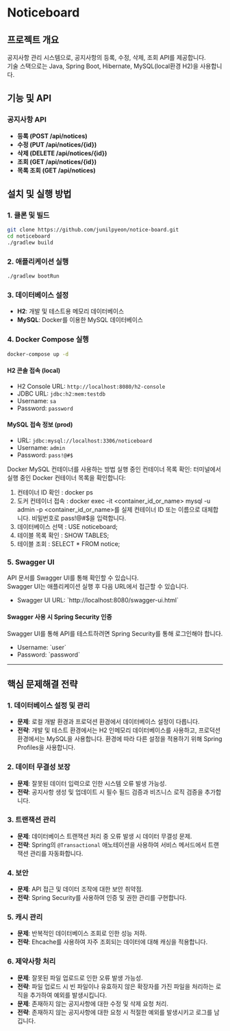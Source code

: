 
# Noticeboard

## 프로젝트 개요
공지사항 관리 시스템으로, 공지사항의 등록, 수정, 삭제, 조회 API를 제공합니다.  
기술 스택으로는 Java, Spring Boot, Hibernate, MySQL(local환경 H2)을 사용합니다.

## 기능 및 API
### 공지사항 API
- **등록 (POST /api/notices)**
- **수정 (PUT /api/notices/{id})**
- **삭제 (DELETE /api/notices/{id})**
- **조회 (GET /api/notices/{id})**
- **목록 조회 (GET /api/notices)**

## 설치 및 실행 방법

### 1. 클론 및 빌드
```bash
git clone https://github.com/junilpyeon/notice-board.git
cd noticeboard
./gradlew build
```

### 2. 애플리케이션 실행
```bash
./gradlew bootRun
```

### 3. 데이터베이스 설정
- **H2**: 개발 및 테스트용 메모리 데이터베이스
- **MySQL**: Docker를 이용한 MySQL 데이터베이스

### 4. Docker Compose 실행
```bash
docker-compose up -d
```

#### H2 콘솔 접속 (local)
- H2 Console URL: `http://localhost:8080/h2-console`
- JDBC URL: `jdbc:h2:mem:testdb`
- Username: `sa`
- Password: `password`

#### MySQL 접속 정보 (prod)
- URL: `jdbc:mysql://localhost:3306/noticeboard`
- Username: `admin`
- Password: `pass!@#$`

Docker MySQL 컨테이너를 사용하는 방법
실행 중인 컨테이너 목록 확인:
터미널에서 실행 중인 Docker 컨테이너 목록을 확인합니다:

1. 컨테이너 ID 확인 : docker ps
2. 도커 컨테이너 접속 : docker exec -it <container_id_or_name> mysql -u admin -p
<container_id_or_name>를 실제 컨테이너 ID 또는 이름으로 대체합니다. 비밀번호로 pass!@#$을 입력합니다.
3. 데이터베이스 선택 : USE noticeboard;
4. 테이블 목록 확인 : SHOW TABLES;
5. 테이블 조회 : SELECT * FROM notice;

### 5. Swagger UI
API 문서를 Swagger UI를 통해 확인할 수 있습니다.  
Swagger UI는 애플리케이션 실행 후 다음 URL에서 접근할 수 있습니다.

- Swagger UI URL: \`http://localhost:8080/swagger-ui.html\`

#### Swagger 사용 시 Spring Security 인증
Swagger UI를 통해 API를 테스트하려면 Spring Security를 통해 로그인해야 합니다.

- Username: \`user\`
- Password: \`password\`

---

## 핵심 문제해결 전략

### 1. 데이터베이스 설정 및 관리
- **문제**: 로컬 개발 환경과 프로덕션 환경에서 데이터베이스 설정이 다릅니다.
- **전략**: 개발 및 테스트 환경에서는 H2 인메모리 데이터베이스를 사용하고, 프로덕션 환경에서는 MySQL을 사용합니다. 환경에 따라 다른 설정을 적용하기 위해 Spring Profiles을 사용합니다.

### 2. 데이터 무결성 보장
- **문제**: 잘못된 데이터 입력으로 인한 시스템 오류 발생 가능성.
- **전략**: 공지사항 생성 및 업데이트 시 필수 필드 검증과 비즈니스 로직 검증을 추가합니다.

### 3. 트랜잭션 관리
- **문제**: 데이터베이스 트랜잭션 처리 중 오류 발생 시 데이터 무결성 문제.
- **전략**: Spring의 `@Transactional` 애노테이션을 사용하여 서비스 메서드에서 트랜잭션 관리를 자동화합니다.

### 4. 보안
- **문제**: API 접근 및 데이터 조작에 대한 보안 취약점.
- **전략**: Spring Security를 사용하여 인증 및 권한 관리를 구현합니다.

### 5. 캐시 관리
- **문제**: 반복적인 데이터베이스 조회로 인한 성능 저하.
- **전략**: Ehcache를 사용하여 자주 조회되는 데이터에 대해 캐싱을 적용합니다.

### 6. 제약사항 처리
- **문제**: 잘못된 파일 업로드로 인한 오류 발생 가능성.
- **전략**: 파일 업로드 시 빈 파일이나 유효하지 않은 확장자를 가진 파일을 처리하는 로직을 추가하여 예외를 발생시킵니다.
- **문제**: 존재하지 않는 공지사항에 대한 수정 및 삭제 요청 처리.
- **전략**: 존재하지 않는 공지사항에 대한 요청 시 적절한 예외를 발생시키고 로그를 남깁니다.
